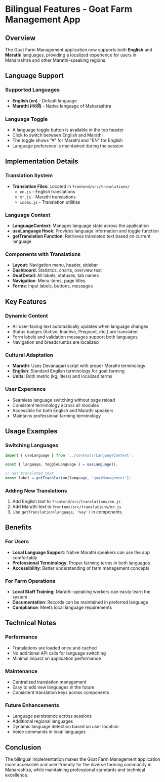 # Bilingual Features - Goat Farm Management App

## Overview
The Goat Farm Management application now supports both **English** and **Marathi** languages, providing a localized experience for users in Maharashtra and other Marathi-speaking regions.

## Language Support

### Supported Languages
- **English (en)** - Default language
- **Marathi (मराठी)** - Native language of Maharashtra

### Language Toggle
- A language toggle button is available in the top header
- Click to switch between English and Marathi
- The toggle shows "म" for Marathi and "EN" for English
- Language preference is maintained during the session

## Implementation Details

### Translation System
- **Translation Files**: Located in `frontend/src/translations/`
  - `en.js` - English translations
  - `mr.js` - Marathi translations
  - `index.js` - Translation utilities

### Language Context
- **LanguageContext**: Manages language state across the application
- **useLanguage Hook**: Provides language information and toggle function
- **getTranslation Function**: Retrieves translated text based on current language

### Components with Translations
- **Layout**: Navigation menu, header, sidebar
- **Dashboard**: Statistics, charts, overview text
- **GoatDetail**: All labels, statuses, tab names
- **Navigation**: Menu items, page titles
- **Forms**: Input labels, buttons, messages

## Key Features

### Dynamic Content
- All user-facing text automatically updates when language changes
- Status badges (Active, Inactive, Pregnant, etc.) are translated
- Form labels and validation messages support both languages
- Navigation and breadcrumbs are localized

### Cultural Adaptation
- **Marathi**: Uses Devanagari script with proper Marathi terminology
- **English**: Standard English terminology for goat farming
- **Units**: Both metric (kg, liters) and localized terms

### User Experience
- Seamless language switching without page reload
- Consistent terminology across all modules
- Accessible for both English and Marathi speakers
- Maintains professional farming terminology

## Usage Examples

### Switching Languages
```javascript
import { useLanguage } from '../contexts/LanguageContext';

const { language, toggleLanguage } = useLanguage();

// Get translated text
const label = getTranslation(language, 'goatManagement');
```

### Adding New Translations
1. Add English text to `frontend/src/translations/en.js`
2. Add Marathi text to `frontend/src/translations/mr.js`
3. Use `getTranslation(language, 'key')` in components

## Benefits

### For Users
- **Local Language Support**: Native Marathi speakers can use the app comfortably
- **Professional Terminology**: Proper farming terms in both languages
- **Accessibility**: Better understanding of farm management concepts

### For Farm Operations
- **Local Staff Training**: Marathi-speaking workers can easily learn the system
- **Documentation**: Records can be maintained in preferred language
- **Compliance**: Meets local language requirements

## Technical Notes

### Performance
- Translations are loaded once and cached
- No additional API calls for language switching
- Minimal impact on application performance

### Maintenance
- Centralized translation management
- Easy to add new languages in the future
- Consistent translation keys across components

### Future Enhancements
- Language persistence across sessions
- Additional regional languages
- Dynamic language detection based on user location
- Voice commands in local languages

## Conclusion
The bilingual implementation makes the Goat Farm Management application more accessible and user-friendly for the diverse farming community in Maharashtra, while maintaining professional standards and technical excellence. 